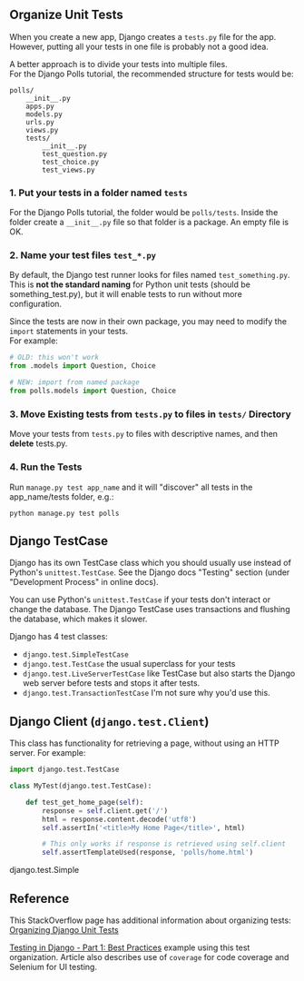 ## Organize Unit Tests

When you create a new app, Django creates a `tests.py` file for the app.
However, putting all your tests in one file is probably not a good idea.

A better approach is to divide your tests into multiple files.  
For the Django Polls tutorial, the recommended structure for tests would be:
```listing
polls/
    __init__.py
    apps.py
    models.py
    urls.py
    views.py
    tests/
        __init__.py
        test_question.py
        test_choice.py
        test_views.py
```
        

### 1. Put your tests in a folder named `tests`

For the Django Polls tutorial, the folder would be `polls/tests`.
Inside the folder create a `__init__.py` file so that folder is a package.
An empty file is OK.

### 2. Name your test files `test_*.py`

By default, the Django test runner looks for files named `test_something.py`.
This is **not the standard naming** for Python unit tests (should be something_test.py), but it will enable tests to run without more configuration.

Since the tests are now in their own package, you may need
to modify the `import` statements in your tests.  
For example:
```python
# OLD: this won't work
from .models import Question, Choice

# NEW: import from named package
from polls.models import Question, Choice
```

### 3. Move Existing tests from `tests.py` to files in `tests/` Directory

Move your tests from `tests.py` to files with descriptive names,
and then **delete** tests.py.

### 4. Run the Tests

Run `manage.py test app_name` and it will "discover" all tests
in the app_name/tests folder, e.g.:
```
python manage.py test polls
```

## Django TestCase

Django has its own TestCase class which you should usually use
instead of Python's `unittest.TestCase`. 
See the Django docs "Testing" section (under "Development Process" in online docs).

You can use Python's `unittest.TestCase` if your tests don't 
interact or change the database.  The Django TestCase uses
transactions and flushing the database, which makes it slower.

Django has 4 test classes:

* `django.test.SimpleTestCase`
* `django.test.TestCase` the usual superclass for your tests
* `django.test.LiveServerTestCase` like TestCase but also starts the Django web server before tests and stops it after tests.
* `django.test.TransactionTestCase` I'm not sure why you'd use this.

## Django Client (`django.test.Client`)

This class has functionality for retrieving a page, without using an HTTP server.  For example:

```python
import django.test.TestCase

class MyTest(django.test.TestCase):

    def test_get_home_page(self):
        response = self.client.get('/')
        html = response.content.decode('utf8')
        self.assertIn('<title>My Home Page</title>', html)

        # This only works if response is retrieved using self.client
        self.assertTemplateUsed(response, 'polls/home.html')
```
django.test.Simple

## Reference

This StackOverflow page has additional information about organizing tests:
[Organizing Django Unit Tests](https://stackoverflow.com/questions/5160688/organizing-django-unit-tests/20932450#20932450)

[Testing in Django - Part 1: Best Practices](https://realpython.com/testing-in-django-part-1-best-practices-and-examples/) example using this test organization. Article also describes use of `coverage` for code coverage and Selenium for UI testing.
